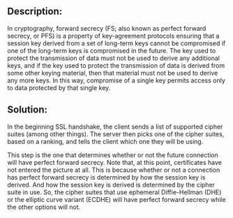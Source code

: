 ## Description:

In cryptography, forward secrecy (FS; also known as perfect forward secrecy, or PFS) is a property of key-agreement protocols ensuring that a session key derived from a set of long-term keys cannot be compromised if one of the long-term keys is compromised in the future. The key used to protect the transmission of data must not be used to derive any additional keys, and if the key used to protect the transmission of data is derived from some other keying material, then that material must not be used to derive any more keys. In this way, compromise of a single key permits access only to data protected by that single key.

## Solution:

In the beginning SSL handshake, the client sends a list of supported cipher suites (among other things). The server then picks one of the cipher suites, based on a ranking, and tells the client which one they will be using.

This step is the one that determines whether or not the future connection will have perfect forward secrecy. Note that, at this point, certificates have not entered the picture at all. This is because whether or not a connection has perfect forward secrecy is determined by how the session key is derived. And how the session key is derived is determined by the cipher suite in use. So, the cipher suites that use ephemeral Diffie-Hellman (DHE) or the elliptic curve variant (ECDHE) will have perfect forward secrecy while the other options will not.
